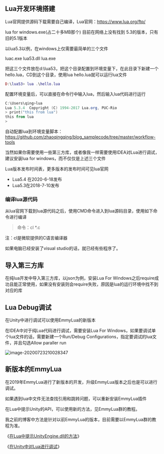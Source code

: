 ## Lua开发环境搭建

Lua官网提供源码下载需要自己编译，Lua官网：https://www.lua.org/ftp/

lua for windows.exe(占二十多MB那个) 目前在网络上没有找到 5.3的版本，只有旧的5.1版本

以lua5.3以例，在windows上仅需要最简单的三个文件

luac.exe
lua53.dll
lua.exe

把这三个文件放在d:\lua53，把这个目录配置到环境变量下，在此目录下新建一个hello.lua，CD到这个目录，使用lua hello.lua就可以运行lua文件

```lua
D:\lua53> lua .\hello.lua
```

配置环境变量后，可以直接在命令行中输入lua，然后输入lua代码进行运行

```powershell
C:\Users\qing>lua
Lua 5.3.4  Copyright (C) 1994-2017 Lua.org, PUC-Rio
> print("this from lua")
this from lua
>
```

自动配置lua到环境变量脚本：https://github.com/zhaoqingqing/blog_samplecode/tree/master/workflow-tools



当然如果你需要使用一些第三方库，或者像我一样需要使用IDEA对Lua进行调试，建议安装lua for windows，而不仅仅是上述三个文件

Lua版本发布时间表，更多版本的发布时间可见lua官网

- Lua5.4 在2020-6-18发布
- Lua5.3在2018-7-10发布

### 编译lua源代码

从lua官网下载到lua源代码之后，使用CMD命令进入到lua源码目录，使用如下命令进行编译

> 命令：cl *.c

注：cl是微软提供的C语言编译器

如果电脑已经安装了visual studio的话，就已经有些程序了。

## 导入第三方库

在纯lua开发中导入第三方库，以json为例，安装Lua For Windows之后require成功且能正常使用，如果没有安装则会require失败，原因是lua的运行环境中找不到对应的库



## Lua Debug调试

在Unity中进行调试可以使用EmmyLua的新版本

在IDEA中对于纯Lua代码进行调试，需要安装Lua For Windows，如果要调试单个lua文件的话，需要新建一个Run/Debug Configurations，指定要调试的lua文件，并且勾选Allow paraller run

![image-20200723210028347](E:\Code\blog_samplecode\blog_images\image-20200723210028347.png)



## 新版本的EmmyLua

在2019年EmmyLua进行了新版本的开发，升级EmmyLua版本之后也是可以进行调试。

如果遇到lua中文件无法查找引用和跳转问题，可以重新安装EmmyLua插件

在Lua中提示Unity的API，可以使用新的方法，见EmmyLua群的教程。

我之前的博客中方法是针对以前EmmyLua的版本，目前需要以EmmyLua群的教程为准。

《[在Lua中提示UnityEngine.dll的方法](https://www.cnblogs.com/zhaoqingqing/p/8296753.html)》

《[在Unity中对Lua进行调试](https://www.cnblogs.com/zhaoqingqing/p/9121991.html)》